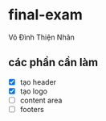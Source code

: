 # final-exam
Võ Đình Thiện Nhân


## các phần cần làm
- [x] tạo header
- [x] tạo logo
- [ ] content area
- [ ] footers
